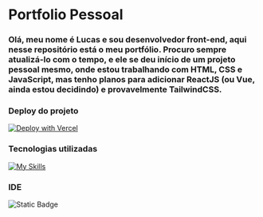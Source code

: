 # Portfolio Pessoal

### Olá, meu nome é Lucas e sou desenvolvedor front-end, aqui nesse repositório está o meu portfólio. Procuro sempre atualizá-lo com o tempo, e ele se deu início de um projeto pessoal mesmo, onde estou trabalhando com HTML, CSS e JavaScript, mas tenho planos para adicionar ReactJS (ou Vue, ainda estou decidindo) e provavelmente TailwindCSS.

### Deploy do projeto
[![Deploy with Vercel](https://vercel.com/button)](https://vercel.com/new/git/external?repository=https://myportfolio-lucascampardo.vercel.app/)

### Tecnologias utilizadas
[![My Skills](https://skillicons.dev/icons?i=html,css,js,vercel)](https://skillicons.dev)

### IDE
![Static Badge](https://img.shields.io/badge/editor-webstorm-cyan)


